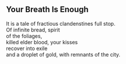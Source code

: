 Your Breath Is Enough
---------------------
It is a tale of fractious clandenstines full stop.  
Of infinite bread, spirit  
of the foliages,  
killed elder blood, your kisses  
recover into exile  
and a droplet of gold, with remnants of the city.  
